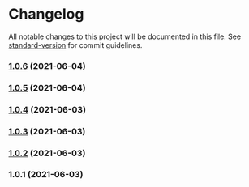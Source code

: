 # Changelog

All notable changes to this project will be documented in this file. See [standard-version](https://github.com/conventional-changelog/standard-version) for commit guidelines.

### [1.0.6](https://github.com/atomicwd/vexed/compare/v1.0.5...v1.0.6) (2021-06-04)

### [1.0.5](https://github.com/atomicwd/vexed/compare/v1.0.4...v1.0.5) (2021-06-04)

### [1.0.4](https://github.com/atomicwd/vexed/compare/v1.0.3...v1.0.4) (2021-06-03)

### [1.0.3](https://github.com/atomicwd/vexed/compare/v1.0.2...v1.0.3) (2021-06-03)

### [1.0.2](https://github.com/atomicwd/vexed/compare/v1.0.1...v1.0.2) (2021-06-03)

### 1.0.1 (2021-06-03)
